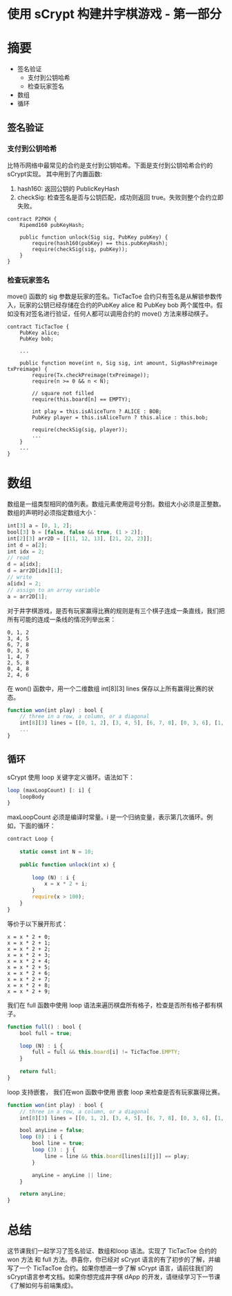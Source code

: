 
# 使用 sCrypt 构建井字棋游戏 - 第一部分

# 摘要

* 签名验证
    * 支付到公钥哈希
    * 检查玩家签名
* 数组
* 循环

## 签名验证

### 支付到公钥哈希
比特币网络中最常见的合约是支付到公钥哈希。下面是支付到公钥哈希合约的sCrypt实现。
其中用到了内置函数:

1. hash160: 返回公钥的 PublicKeyHash
2. checkSig: 检查签名是否与公钥匹配，成功则返回 true。失败则整个合约立即失败。

```
contract P2PKH {
    Ripemd160 pubKeyHash;

    public function unlock(Sig sig, PubKey pubKey) {
        require(hash160(pubKey) == this.pubKeyHash);
        require(checkSig(sig, pubKey));
    }
}
```

### 检查玩家签名
move() 函数的 sig 参数是玩家的签名。TicTacToe 合约只有签名是从解锁参数传入，玩家的公钥已经存储在合约的PubKey alice 和 PubKey bob 两个属性中。假如没有对签名进行验证，任何人都可以调用合约的 move() 方法来移动棋子。

```
contract TicTacToe {
    PubKey alice;
    PubKey bob;

    ...
    
    public function move(int n, Sig sig, int amount, SigHashPreimage txPreimage) {
        require(Tx.checkPreimage(txPreimage));
        require(n >= 0 && n < N);

        // square not filled
        require(this.board[n] == EMPTY);

        int play = this.isAliceTurn ? ALICE : BOB;
        PubKey player = this.isAliceTurn ? this.alice : this.bob;

        require(checkSig(sig, player));
        ...
    }
    ...
}
```

# 数组

数组是一组类型相同的值列表。数组元素使用逗号分割。数组大小必须是正整数。数组的声明时必须指定数组大小：

```js
int[3] a = [0, 1, 2];
bool[3] b = [false, false && true, (1 > 2)];
int[2][3] arr2D = [[11, 12, 13], [21, 22, 23]];
int d = a[2];
int idx = 2;
// read
d = a[idx];
d = arr2D[idx][1];
// write
a[idx] = 2;
// assign to an array variable
a = arr2D[1];
```

对于井字棋游戏，是否有玩家赢得比赛的规则是有三个棋子连成一条直线，我们把所有可能的连成一条线的情况列举出来：

```
0, 1, 2
3, 4, 5
6, 7, 8
0, 3, 6
1, 4, 7
2, 5, 8
0, 4, 8
2, 4, 6
```

在 won() 函数中，用一个二维数组 int[8][3] lines 保存以上所有赢得比赛的状态。

```js
function won(int play) : bool {
    // three in a row, a column, or a diagonal
    int[8][3] lines = [[0, 1, 2], [3, 4, 5], [6, 7, 8], [0, 3, 6], [1, 4, 7], [2, 5, 8], [0, 4, 8], [2, 4, 6]];
    ...
}
```

## 循环

sCrypt 使用 loop 关键字定义循环。语法如下：

```js
loop (maxLoopCount) [: i] {
    loopBody
}
```

maxLoopCount 必须是编译时常量。i 是一个归纳变量，表示第几次循环。例如，下面的循环：

```js
contract Loop {
    
    static const int N = 10;
    
    public function unlock(int x) {
    
        loop (N) : i {
            x = x * 2 + i;
        }
        require(x > 100);
    }
}
```
等价于以下展开形式：

```
x = x * 2 + 0;
x = x * 2 + 1;
x = x * 2 + 2;
x = x * 2 + 3;
x = x * 2 + 4;
x = x * 2 + 5;
x = x * 2 + 6;
x = x * 2 + 7;
x = x * 2 + 8;
x = x * 2 + 9;
```

我们在 full 函数中使用 loop 语法来遍历棋盘所有格子，检查是否所有格子都有棋子。

```js
function full() : bool {
    bool full = true;

    loop (N) : i {
        full = full && this.board[i] != TicTacToe.EMPTY;
    }
    
    return full;
}
```

loop 支持嵌套， 我们在won 函数中使用 嵌套 loop 来检查是否有玩家赢得比赛。

```js
function won(int play) : bool {
    // three in a row, a column, or a diagonal
    int[8][3] lines = [[0, 1, 2], [3, 4, 5], [6, 7, 8], [0, 3, 6], [1, 4, 7], [2, 5, 8], [0, 4, 8], [2, 4, 6]];

    bool anyLine = false;
    loop (8) : i {
        bool line = true;
        loop (3) : j {
            line = line && this.board[lines[i][j]] == play;
        }

        anyLine = anyLine || line;
    }

    return anyLine;
}
```


# 总结

这节课我们一起学习了签名验证、数组和loop 语法。实现了 TicTacToe 合约的 won 方法 和 full 方法。恭喜你，你已经对 sCrypt 语言的有了初步的了解，并编写了一个 TicTacToe 合约。如果你想进一步了解 sCrypt 语言，请前往我们的 sCrypt语言参考文档。如果你想完成井字棋 dApp 的开发，请继续学习下一节课《了解如何与前端集成》。

